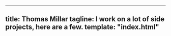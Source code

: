 -----
title: Thomas Millar
tagline: I work on a lot of side projects, here are a few.
template: "index.html"
-----
